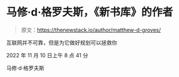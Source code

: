 # 马修·d·格罗夫斯，《新书库》的作者

> 原文：<https://thenewstack.io/author/matthew-d-groves/>

互联网并不可靠，但是为它做好规划可以拯救你

2022 年 11 月 10 日上午 8 点 41 分

马修·d·格罗夫斯